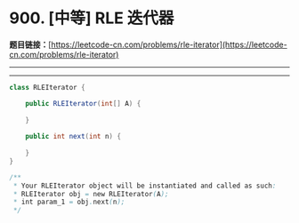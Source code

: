 # 900. [中等] RLE 迭代器

**题目链接：**[https://leetcode-cn.com/problems/rle-iterator](https://leetcode-cn.com/problems/rle-iterator)

---

<Cards card="leetcode_900_rle-iterator"></Cards>

---

```java
class RLEIterator {

    public RLEIterator(int[] A) {
        
    }
    
    public int next(int n) {
        
    }
}

/**
 * Your RLEIterator object will be instantiated and called as such:
 * RLEIterator obj = new RLEIterator(A);
 * int param_1 = obj.next(n);
 */
```